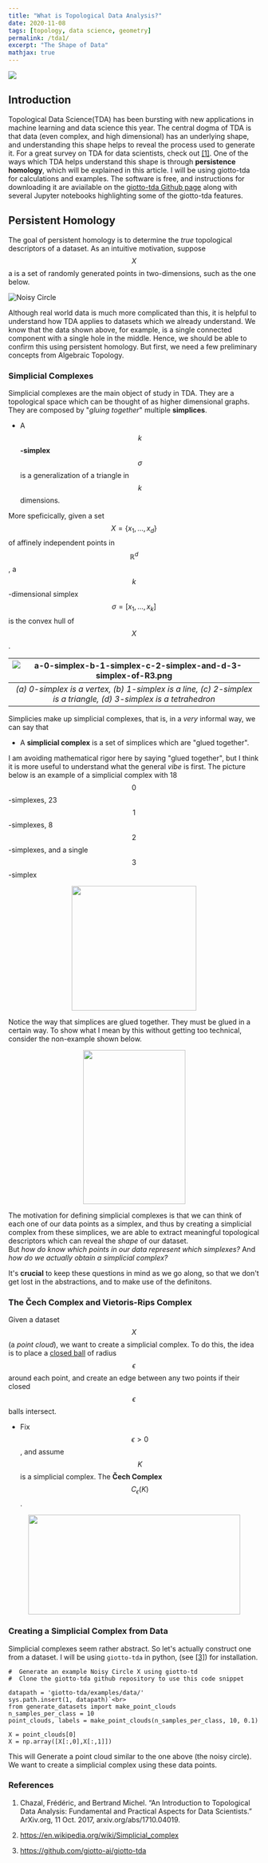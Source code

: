 ```yaml
---
title: "What is Topological Data Analysis?"
date: 2020-11-08
tags: [topology, data science, geometry]
permalink: /tda1/
excerpt: "The Shape of Data"
mathjax: true
---
```


![](https://miro.medium.com/max/852/1*DSECiuuO0qZlPlf4trrbOA.png)
## Introduction
Topological Data Science(TDA) has been bursting with new applications in machine learning and data science this year. 
The central dogma of TDA is that data (even complex, and high dimensional) has an underlying shape, and understanding this shape helps to reveal
the process used to generate it. For a great survey on TDA for data scientists, check out [[1]](https://arxiv.org/abs/1710.04019).
One of the ways which TDA helps understand this shape is through **persistence homology**, which will be explained in this article.
I will be using giotto-tda for calculations and examples. 
The software is free, and instructions for downloading it are aviailable on the [giotto-tda Github page](https://github.com/giotto-ai/giotto-tda)
along with several Jupyter notebooks highlighting some of the giotto-tda features.<br>

## Persistent Homology
The goal of persistent homology is to determine the *true* topological descriptors of a dataset.
As an intuitive motivation, suppose $$X$$ a is a set of randomly generated points in two-dimensions, such as the one below. <br>

![Noisy Circle](https://i.stack.imgur.com/3i8cs.png)

Although real world data is much more complicated than this, it is helpful to understand how TDA applies to datasets which we already
understand. We know that the data shown above, for example, is a single connected component with a single hole in the middle.
Hence, we should be able to confirm this using persistent homology. But first, we need a few preliminary concepts from Algebraic Topology.

### Simplicial Complexes
Simplicial complexes are the main object of study in TDA. They are a topological space which can be thought of as higher dimensional graphs. They are composed by "*gluing together*" multiple **simplices**. <br>
- A $$k$$**-simplex** $$\sigma$$ is a generalization of a triangle in $$k$$ dimensions. 

More speficically, given a set $$X=\{x_1,\dots,x_d\}$$ of affinely independent points in $$\mathbb{R}^d$$, a $$k$$-dimensional simplex $$\sigma=[x_1,\dots,x_k]$$ is the convex hull of $$X$$.

| ![a-0-simplex-b-1-simplex-c-2-simplex-and-d-3-simplex-of-R3.png](https://www.researchgate.net/profile/Francois_Cotton/publication/24238513/figure/fig4/AS:214073720479747@1428050560843/a-0-simplex-b-1-simplex-c-2-simplex-and-d-3-simplex-of-R3.png) | 
|:--:| 
| *(a) 0-simplex is a vertex, (b) 1-simplex is a line, (c) 2-simplex is a triangle, (d) 3-simplex is a tetrahedron* |

Simplicies make up simplicial complexes, that is, in a *very* informal way, we can say that

- A **simplicial complex** is a set of simplices which are "glued together".<br>

I am avoiding mathematical rigor here by saying "glued together", but I think it is more useful to understand what the general *vibe* is first.
The picture below is an example of a simplicial complex with 18 $$0$$-simplexes, 23 $$1$$-simplexes, 8 $$2$$-simplexes, and a single $$3$$-simplex
<p align="center">
  <img src = "https://upload.wikimedia.org/wikipedia/commons/5/50/Simplicial_complex_example.svg" height = "250" width = "250" alt>
</p>
Notice the way that simplices are glued together. They must be glued in a certain way. 
To show what I mean by this without getting too technical, consider the non-example shown below.
<p align="center">
  <img src = "https://upload.wikimedia.org/wikipedia/commons/0/09/Simplicial_complex_nonexample.png" height = "309" width = "205" alt>
</p>

The motivation for defining simplicial complexes is that we can think of each one of our data points as a simplex, and thus by
creating a simplicial complex from these simplices, we are able to extract meaningful topological descriptors which can reveal
the *shape* of our dataset. <br>
But *how do know which points in our data represent which simplexes?* And
*how do we actually obtain a simplicial complex?*

It's **crucial** to keep these questions in mind as we go along, so that we don't get lost in the abstractions, and to make use of the definitons.

### The Čech Complex and Vietoris-Rips Complex
Given a dataset $$X$$ (a *point cloud*), we want to create a simplicial complex. 
To do this, the idea is to place a [closed ball](https://mathworld.wolfram.com/ClosedBall.html) of radius $$\epsilon$$ around each point, and create an edge between any two points if their closed $$\epsilon$$ balls intersect. <br>
- Fix $$\epsilon>0$$, and assume $$K$$ is a simplicial complex. The **Čech Complex** $$C_\epsilon(K)$$.

<p align="center">
  <img src = "https://www.researchgate.net/publication/269876798/figure/fig5/AS:340483126644738@1458188911734/Example-of-a-Vietoris-Rips-complex-The-18-points-are-0-simplices-Two-0-simplices-form-a.png" height = "200" width = "425" alt>
</p>


### Creating a Simplicial Complex from Data
Simplicial complexes seem rather abstract. So let's actually construct one from a dataset. 
I will be using `giotto-tda` in python, (see [[3]](https://github.com/giotto-ai/giotto-tda)) for installation. <br>


```
#  Generate an example Noisy Circle X using giotto-td
#  Clone the giotto-tda github repository to use this code snippet

datapath = 'giotto-tda/examples/data/'
sys.path.insert(1, datapath)`<br>
from generate_datasets import make_point_clouds
n_samples_per_class = 10
point_clouds, labels = make_point_clouds(n_samples_per_class, 10, 0.1)

X = point_clouds[0]
X = np.array([X[:,0],X[:,1]])
```

This will Generate a point cloud similar to the one above (the noisy circle).
We want to create a simplicial complex using these data points. 

### References
1. Chazal, Frédéric, and Bertrand Michel. “An Introduction to Topological Data Analysis: Fundamental and Practical Aspects for Data Scientists.” ArXiv.org, 11 Oct. 2017, arxiv.org/abs/1710.04019. <br>

2. https://en.wikipedia.org/wiki/Simplicial_complex <br>

3. https://github.com/giotto-ai/giotto-tda
